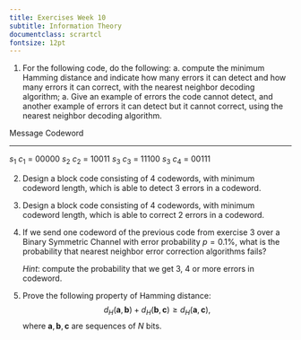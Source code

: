 ```yaml
---
title: Exercises Week 10
subtitle: Information Theory
documentclass: scrartcl
fontsize: 12pt
---
```


1. For the following code, do the following:
    a. compute the minimum Hamming distance and indicate
    how many errors it can detect and how many errors it can correct, with 
    the nearest neighbor decoding algorithm;
    a. Give an example of errors the code cannot detect, and another
    example of errors it can detect but it cannot correct, using
    the nearest neighbor decoding algorithm.


 Message      Codeword
---------   -------------------
$s_1$           $c_1$ = 00000
$s_2$           $c_2$ = 10011
$s_3$           $c_3$ = 11100
$s_3$           $c_4$ = 00111

2. Design a block code consisting of 4 codewords, with minimum codeword length,
which is able to detect 3 errors in a codeword.

2. Design a block code consisting of 4 codewords, with minimum codeword length,
which is able to correct 2 errors in a codeword.

2. If we send one codeword of the previous code from exercise 3 over a Binary
Symmetric Channel with error probability $p = 0.1\%$, what is the probability
that nearest neighbor error correction algorithms fails?
    
    *Hint*: compute the probability that we get 3, 4 or more errors in codeword.

1. Prove the following property of Hamming distance:
    $$d_H(\mathbf{a}, \mathbf{b}) + d_H(\mathbf{b}, \mathbf{c}) \geq d_H(\mathbf{a}, \mathbf{c}),$$
    where $\mathbf{a}, \mathbf{b}, \mathbf{c}$ are sequences of $N$ bits.
